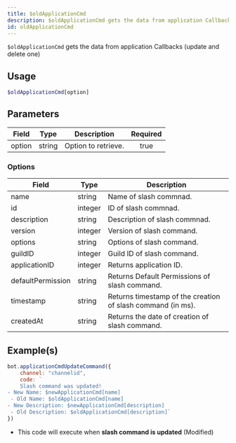 ```yaml
---
title: $oldApplicationCmd
description: $oldApplicationCmd gets the data from application Callbacks (update and delete one)
id: oldApplicationCmd
---
```


`$oldApplicationCmd` gets the data from application Callbacks (update and delete one)

## Usage

```php
$oldApplicationCmd[option]
```

## Parameters

| Field  | Type   | Description         | Required |
| ------ | ------ | ------------------- | :------: |
| option | string | Option to retrieve. |   true   |

### Options

| Field              |   Type              | Description                                                 |
| ------------------ | ------------------- | ----------------------------------------------------------- |
| name               | string              | Name of slash commnad.                                      |
| id                 | integer             | ID of slash commnad.                                        |
| description        | string              | Description of slash commnad.                               |
| version            | integer             | Version of slash command.                                   |
| options            | string              | Options of slash command.                                   |
| guildID            | integer             | Guild ID of slash command.                                  |
| applicationID      | integer             | Returns application ID.                                     |
| defaultPermission  | string              | Returns Default Permissions of slash command.               |
| timestamp          | string              | Returns timestamp of the creation of slash command (in ms). |
| createdAt          | string              | Returns the date of creation of slash command.              |

## Example(s)

```js
bot.applicationCmdUpdateCommand({
    channel: "channelid",
    code: `
    Slash command was updated!
- New Name: $newApplicationCmd[name]
 - Old Name: $oldApplicationCmd[name]
- New Description: $newApplicationCmd[description]
 - Old Description: $oldApplicationCmd[description]`
})
```
- This code will execute when __slash command is updated__ (Modified)
